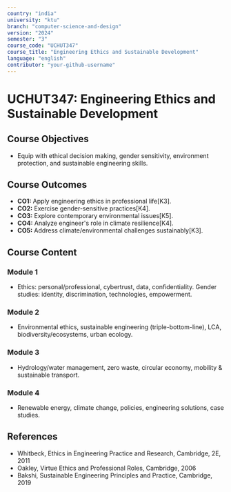 ```yaml
---
country: "india"
university: "ktu"
branch: "computer-science-and-design"
version: "2024"
semester: "3"
course_code: "UCHUT347"
course_title: "Engineering Ethics and Sustainable Development"
language: "english"
contributor: "your-github-username"
---
```


# UCHUT347: Engineering Ethics and Sustainable Development

## Course Objectives
* Equip with ethical decision making, gender sensitivity, environment protection, and sustainable engineering skills.

## Course Outcomes
* **CO1:** Apply engineering ethics in professional life[K3].
* **CO2:** Exercise gender-sensitive practices[K4].
* **CO3:** Explore contemporary environmental issues[K5].
* **CO4:** Analyze engineer's role in climate resilience[K4].
* **CO5:** Address climate/environmental challenges sustainably[K3].

## Course Content

### Module 1
* Ethics: personal/professional, cybertrust, data, confidentiality. Gender studies: identity, discrimination, technologies, empowerment.

### Module 2
* Environmental ethics, sustainable engineering (triple-bottom-line), LCA, biodiversity/ecosystems, urban ecology.

### Module 3
* Hydrology/water management, zero waste, circular economy, mobility & sustainable transport.

### Module 4
* Renewable energy, climate change, policies, engineering solutions, case studies.

## References
- Whitbeck, Ethics in Engineering Practice and Research, Cambridge, 2E, 2011
- Oakley, Virtue Ethics and Professional Roles, Cambridge, 2006
- Bakshi, Sustainable Engineering Principles and Practice, Cambridge, 2019
